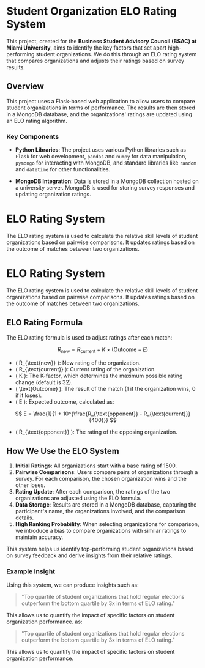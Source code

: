 # Student Organization ELO Rating System

This project, created for the **Business Student Advisory Council (BSAC) at Miami University**, aims to identify the key factors that set apart high-performing student organizations. We do this through an ELO rating system that compares organizations and adjusts their ratings based on survey results.

## Overview

This project uses a Flask-based web application to allow users to compare student organizations in terms of performance. The results are then stored in a MongoDB database, and the organizations' ratings are updated using an ELO rating algorithm.

### Key Components

- **Python Libraries**: The project uses various Python libraries such as `Flask` for web development, `pandas` and `numpy` for data manipulation, `pymongo` for interacting with MongoDB, and standard libraries like `random` and `datetime` for other functionalities.

- **MongoDB Integration**: Data is stored in a MongoDB collection hosted on a university server. MongoDB is used for storing survey responses and updating organization ratings.

# ELO Rating System

The ELO rating system is used to calculate the relative skill levels of student organizations based on pairwise comparisons. It updates ratings based on the outcome of matches between two organizations.

# ELO Rating System

The ELO rating system is used to calculate the relative skill levels of student organizations based on pairwise comparisons. It updates ratings based on the outcome of matches between two organizations.

## ELO Rating Formula

The ELO rating formula is used to adjust ratings after each match:

$$
R_{\text{new}} = R_{\text{current}} + K \times (\text{Outcome} - E)
$$

- \( R_{\text{new}} \): New rating of the organization.
- \( R_{\text{current}} \): Current rating of the organization.
- \( K \): The K-factor, which determines the maximum possible rating change (default is 32).
- \( \text{Outcome} \): The result of the match (1 if the organization wins, 0 if it loses).
- \( E \): Expected outcome, calculated as:

$$
E = \frac{1}{1 + 10^{\frac{R_{\text{opponent}} - R_{\text{current}}}{400}}}
$$

- \( R_{\text{opponent}} \): The rating of the opposing organization.

## How We Use the ELO System

1. **Initial Ratings**: All organizations start with a base rating of 1500.
2. **Pairwise Comparisons**: Users compare pairs of organizations through a survey. For each comparison, the chosen organization wins and the other loses.
3. **Rating Update**: After each comparison, the ratings of the two organizations are adjusted using the ELO formula.
4. **Data Storage**: Results are stored in a MongoDB database, capturing the participant's name, the organizations involved, and the comparison details.
5. **High Ranking Probability**: When selecting organizations for comparison, we introduce a bias to compare organizations with similar ratings to maintain accuracy.

This system helps us identify top-performing student organizations based on survey feedback and derive insights from their relative ratings.

### Example Insight

Using this system, we can produce insights such as:

> "Top quartile of student organizations that hold regular elections outperform the bottom quartile by 3x in terms of ELO rating."

This allows us to quantify the impact of specific factors on student organization performance.
 as:

> "Top quartile of student organizations that hold regular elections outperform the bottom quartile by 3x in terms of ELO rating."

This allows us to quantify the impact of specific factors on student organization performance.
